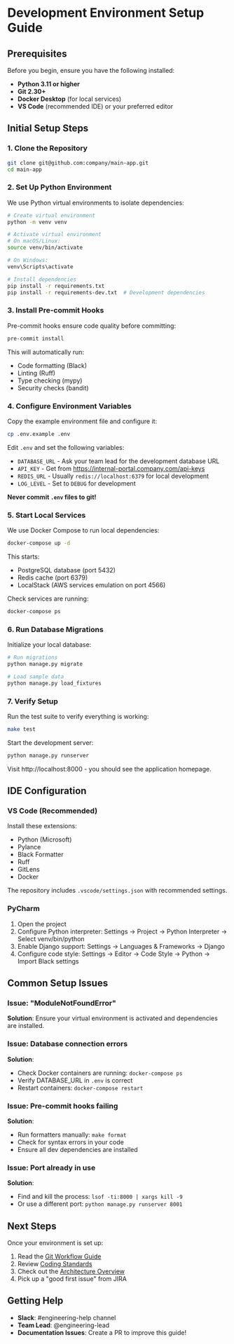 # Development Environment Setup Guide

## Prerequisites

Before you begin, ensure you have the following installed:
- **Python 3.11 or higher**
- **Git 2.30+**
- **Docker Desktop** (for local services)
- **VS Code** (recommended IDE) or your preferred editor

## Initial Setup Steps

### 1. Clone the Repository

```bash
git clone git@github.com:company/main-app.git
cd main-app
```

### 2. Set Up Python Environment

We use Python virtual environments to isolate dependencies:

```bash
# Create virtual environment
python -m venv venv

# Activate virtual environment
# On macOS/Linux:
source venv/bin/activate

# On Windows:
venv\Scripts\activate

# Install dependencies
pip install -r requirements.txt
pip install -r requirements-dev.txt  # Development dependencies
```

### 3. Install Pre-commit Hooks

Pre-commit hooks ensure code quality before committing:

```bash
pre-commit install
```

This will automatically run:
- Code formatting (Black)
- Linting (Ruff)
- Type checking (mypy)
- Security checks (bandit)

### 4. Configure Environment Variables

Copy the example environment file and configure it:

```bash
cp .env.example .env
```

Edit `.env` and set the following variables:
- `DATABASE_URL` - Ask your team lead for the development database URL
- `API_KEY` - Get from https://internal-portal.company.com/api-keys
- `REDIS_URL` - Usually `redis://localhost:6379` for local development
- `LOG_LEVEL` - Set to `DEBUG` for development

**Never commit `.env` files to git!**

### 5. Start Local Services

We use Docker Compose to run local dependencies:

```bash
docker-compose up -d
```

This starts:
- PostgreSQL database (port 5432)
- Redis cache (port 6379)
- LocalStack (AWS services emulation on port 4566)

Check services are running:
```bash
docker-compose ps
```

### 6. Run Database Migrations

Initialize your local database:

```bash
# Run migrations
python manage.py migrate

# Load sample data
python manage.py load_fixtures
```

### 7. Verify Setup

Run the test suite to verify everything is working:

```bash
make test
```

Start the development server:

```bash
python manage.py runserver
```

Visit http://localhost:8000 - you should see the application homepage.

## IDE Configuration

### VS Code (Recommended)

Install these extensions:
- Python (Microsoft)
- Pylance
- Black Formatter
- Ruff
- GitLens
- Docker

The repository includes `.vscode/settings.json` with recommended settings.

### PyCharm

1. Open the project
2. Configure Python interpreter: Settings → Project → Python Interpreter → Select venv/bin/python
3. Enable Django support: Settings → Languages & Frameworks → Django
4. Configure code style: Settings → Editor → Code Style → Python → Import Black settings

## Common Setup Issues

### Issue: "ModuleNotFoundError"
**Solution**: Ensure your virtual environment is activated and dependencies are installed.

### Issue: Database connection errors
**Solution**: 
- Check Docker containers are running: `docker-compose ps`
- Verify DATABASE_URL in `.env` is correct
- Restart containers: `docker-compose restart`

### Issue: Pre-commit hooks failing
**Solution**: 
- Run formatters manually: `make format`
- Check for syntax errors in your code
- Ensure all dev dependencies are installed

### Issue: Port already in use
**Solution**: 
- Find and kill the process: `lsof -ti:8000 | xargs kill -9`
- Or use a different port: `python manage.py runserver 8001`

## Next Steps

Once your environment is set up:
1. Read the [Git Workflow Guide](git-workflow.md)
2. Review [Coding Standards](coding-standards.md)
3. Check out the [Architecture Overview](architecture-overview.md)
4. Pick up a "good first issue" from JIRA

## Getting Help

- **Slack**: #engineering-help channel
- **Team Lead**: @engineering-lead
- **Documentation Issues**: Create a PR to improve this guide!
